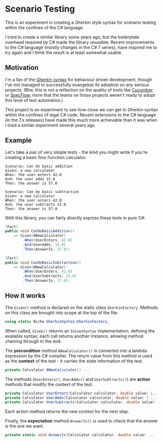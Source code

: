 # Scenario Testing

This is an experiment in creating a Gherkin style syntax for scenario testing within the confines of the C# language.

I tried to create a similar library some years ago, but the boilerplate overhead required by C# made the library unusable. Recent improvements to the C# language (mostly changes in the C# 7 series), have inspired me to try again and I think the result is at least somewhat usable.

## Motivation

I'm a fan of the [Gherkin syntax](https://docs.cucumber.io/gherkin/reference/) for behaviour driven development, though I've not managed to successfully evangelise its adoption on any serious projects. (Btw, this is not a reflection on the quality of tools like [Cucumber](https://docs.cucumber.io/) or [SpecFlow](https://github.com/techtalk/SpecFlow), more that the teams on those projects weren't ready to adopt this level of test automation.)

This project is an experiment to see how close we can get to Gherkin syntax within the confines of legal C# code. Recent extensions to the C# language (in the 7.x releases) have made this much more achievable than it was when I tried a similar experiment several years ago.

## Example

Let's take a pair of very simple tests - the kind you might write if you're creating a basic four-function calculator.

``` text
Scenario: Can do basic addition
Given: a new calculator
When: the user enters 42.0
And: the user adds 15.0
Then: the answer is 57.0

Scenario: Can do basic subtraction
Given: a new calculator
When: the user enters 42.0
And: the user subtracts 15.0
Then: the answer is 57.0
```

With this library, you can fairly directly express these tests in pure C#:

``` csharp
[Fact]
public void CanDoBasicAddition()
    => Given(ANewCalculator)
        .When(UserEnters, 42.0)
        .And(UserAdds, 15.0)
        .Then(AnswerIs, 57.0);

[Fact]
public void CanDoBasicSubtraction()
    => Given(ANewCalculator)
        .When(UserEnters, 42.0)
        .And(UserSubtracts, 15.0)
        .Then(AnswerIs, 27.0);
```

## How it works

The `Given()` method is declared on the static class `GherkinFactory`. Methods on this class are brought into scope at the top of the file:

``` csharp
using static Niche.GherkinSyntax.GherkinFactory;
```

When called, `Given()` returns an `IGivenSyntax` implementation, defining the available syntax; each call returns another instance, allowing method chaining through to the end.

The **precondition** method `ANewCalculator()` is converted into a lambda expression by the C# compiler. The return value from this method is used as the **context** of the test - it carries the state information of the test.

``` csharp
private Calculator ANewCalculator() ...
```

The methods (`UserEnters()`, `UserAdds()` and `UserSubtracts()`) are **action** methods that modify the context of the test.

``` csharp
private Calculator UserEnters(Calculator calculator, double value) {...}
private Calculator UserAdds(Calculator calculator, double value) { ... }
private Calculator UserSubtracts(Calculator calculator, double value) { ... }
```

Each action method returns the new context for the next step.

Finally, the **expectation** method `AnswerIs()` is used to check that the answer is the one we want.

``` csharp
private static void AnswerIs(Calculator calculator, double value) ...
```
